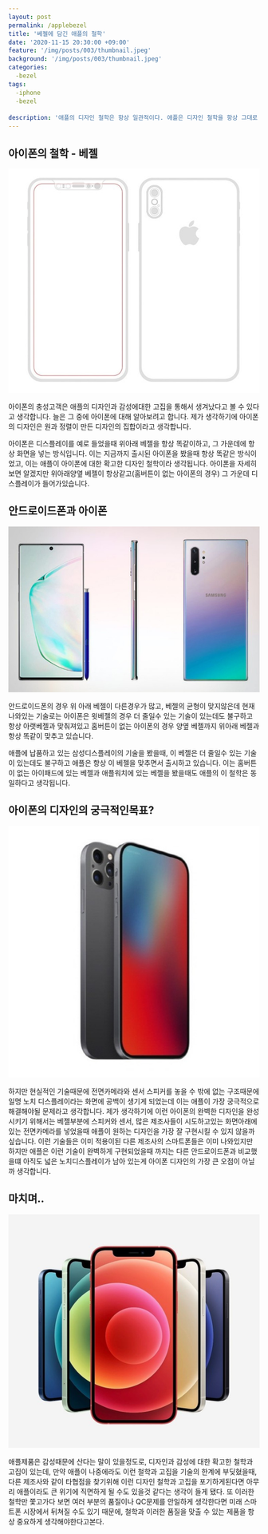 ```yaml
---
layout: post
permalink: /applebezel
title: '베젤에 담긴 애플의 철학'
date: '2020-11-15 20:30:00 +09:00'
feature: '/img/posts/003/thumbnail.jpeg'
background: '/img/posts/003/thumbnail.jpeg'
categories:
  -bezel
tags:
  -iphone
  -bezel

description: '애플의 디자인 철학은 항상 일관적이다. 애플은 디자인 철학을 항상 그대로 유지해오고 있다. 오늘은 애플의 가장 중요한 제품이 되버린 아이폰의 디자인철학중에 베젤에 대해 알아 보겠습니다.'
---
```




## 아이폰의 철학 - 베젤

![베젤설계도](/img/posts/003/bezel.jpeg)

아이폰의 충성고객은 애플의 디자인과 감성에대한 고집을 통해서 생겨났다고 볼 수 있다고 생각합니다.
늘은 그 중에 아이폰에 대해 알아보려고 합니다. 제가 생각하기에 아이폰의 디자인은 원과 정렬이 만든 디자인의 집합이라고 생각합니다.

아이폰은 디스플레이를 예로 들었을때 위아래 베젤을 항상 똑같이하고, 그 가운데에 항상 화면을 넣는 방식입니다. 이는 지금까지 출시된 아이폰을 봤을때 항상 똑같은 방식이었고, 이는 애플이 아이폰에 대한 확고한 디자인 철학이라 생각됩니다. 아이폰을 자세히 보면 알겠지만 위아래양옆 베젤이 항상같고(홈버튼이 없는 아이폰의 경우) 그 가운데 디스플레이가 들어가있습니다.

## 안드로이드폰과 아이폰

![갤럭시베젤](/img/posts/003/galaxybezel.jpeg)

안드로이드폰의 경우 위 아래 베젤이 다른경우가 많고, 베젤의 균형이 맞지않은데 현재 나와있는 기술로는 아이폰은 윗베젤의 경우 더 줄일수 있는 기술이 있는데도 불구하고 항상 아랫베젤과 맞춰져있고 홈버튼이 없는 아이폰의 경우 양옆 베젤까지 위아래 베젤과 항상 똑같이 맞추고 있습니다.

애플에 납품하고 있는 삼성디스플레이의 기술을 봤을때, 이 베젤은 더 줄일수 있는 기술이 있는데도 불구하고 애플은 항상 이 베젤을 맞추면서 출시하고 있습니다. 이는 홈버튼이 없는 아이패드에 있는 베젤과 애플워치에 있는 베젤을 봤을때도 애플의 이 철학은 동일하다고 생각됩니다.

## 아이폰의 디자인의 궁극적인목표?

![애플의목표](/img/posts/003/iphone.jpeg)

하지만 현실적인 기술때문에 전면카메라와 센서 스피커를 놓을 수 밖에 없는 구조때문에 일명 노치 디스플레이라는 화면에 공백이 생기게 되었는데 이는 애플이 가장 궁극적으로 해결해야될 문제라고 생각합니다. 제가 생각하기에 이런 아이폰의 완벽한 디자인을 완성시키기 위해서는 베젤부분에 스피커와 센서, 많은 제조사들이 시도하고있는 화면아래에 있는 전면카메라를 넣었을때 애플이 원하는 디자인을 가장 잘 구현시킬 수 있지 않을까 싶습니다. 이런 기술들은 이미 적용이된 다른 제조사의 스마트폰들은 이미 나와있지만 하지만 애플은 이런 기술이 완벽하게 구현되었을때 까지는 다른 안드로이드폰과 비교했을떄 아직도 넓은 노치디스플레이가 남아 있는게 아이폰 디자인의 가장 큰 오점이 아닐까 생각합니다.

## 마치며..

![아이폰12](/img/posts/003/last.jpeg)

애플제품은 감성때문에 산다는 말이 있을정도로, 디자인과 감성에 대한 확고한 철학과 고집이 있는데, 만약 애플이 나중에라도 이런 철학과 고집을 기술의 한계에 부딪혔을때, 다른 제조사와 같이 타협점을 찾기위해 이런 디자인 철학과 고집을 포기하게된다면 아무리 애플이라도 큰 위기에 직면하게 될 수도 있을것 같다는 생각이 들게 됐다. 또 이러한 철학만 쫓고가다 보면 여러 부분의 품질이나 QC문제를 안일하게 생각한다면 미래 스마트폰 시장에서 뒤쳐질 수도 있기 때문에, 철학과 이러한 품질을 맞출 수 있는 제품을 항상 중요하게 생각해야한다고본다.
